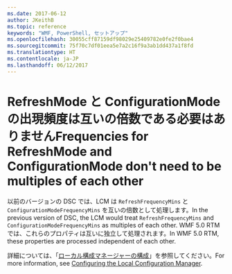 ```yaml
---
ms.date: 2017-06-12
author: JKeithB
ms.topic: reference
keywords: "WMF, PowerShell, セットアップ"
ms.openlocfilehash: 30055cff87159df98029e25409782e0fe2f0bae4
ms.sourcegitcommit: 75f70c7df01eea5e7a2c16f9a3ab1dd437a1f8fd
ms.translationtype: HT
ms.contentlocale: ja-JP
ms.lasthandoff: 06/12/2017
---
```

# <a name="frequencies-for-refreshmode-and-configurationmode-dont-need-to-be-multiples-of-each-other"></a><span data-ttu-id="fc359-102">RefreshMode と ConfigurationMode の出現頻度は互いの倍数である必要はありません</span><span class="sxs-lookup"><span data-stu-id="fc359-102">Frequencies for RefreshMode and ConfigurationMode don't need to be multiples of each other</span></span>

<span data-ttu-id="fc359-103">以前のバージョンの DSC では、LCM は `RefreshFrequencyMins` と `ConfigurationModeFrequencyMins` を互いの倍数として処理します。</span><span class="sxs-lookup"><span data-stu-id="fc359-103">In the previous version of DSC, the LCM would treat `RefreshFrequencyMins` and `ConfigurationModeFrequencyMins` as multiples of each other.</span></span> <span data-ttu-id="fc359-104">WMF 5.0 RTM では、これらのプロパティは互いに独立して処理されます。</span><span class="sxs-lookup"><span data-stu-id="fc359-104">In WMF 5.0 RTM, these properties are processed independent of each other.</span></span> 

<span data-ttu-id="fc359-105">詳細については、「[ローカル構成マネージャーの構成](https://msdn.microsoft.com/powershell/dsc/metaconfig)」を参照してください。</span><span class="sxs-lookup"><span data-stu-id="fc359-105">For more information, see [Configuring the Local Configuration Manager](https://msdn.microsoft.com/powershell/dsc/metaconfig).</span></span>

